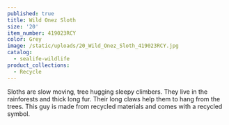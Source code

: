 ```yaml
---
published: true
title: Wild Onez Sloth
size: '20'
item_number: 419023RCY
color: Grey
image: /static/uploads/20_Wild_Onez_Sloth_419023RCY.jpg
catalog:
  - sealife-wildlife
product_collections:
  - Recycle
---
```

Sloths are slow moving, tree hugging sleepy climbers. They live in the rainforests and thick long fur. Their long claws help them to hang from the trees. This guy is made from recycled materials and comes with a recycled symbol.
